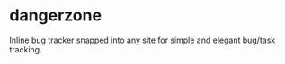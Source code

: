 dangerzone
==========

Inline bug tracker snapped into any site for simple and elegant bug/task tracking. 
